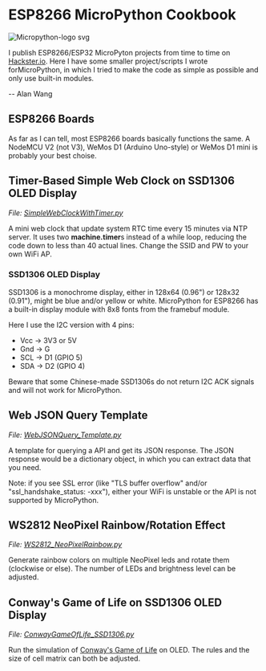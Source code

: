 # ESP8266 MicroPython Cookbook

![Micropython-logo svg](https://user-images.githubusercontent.com/44191076/79063718-e5975580-7cd5-11ea-90a2-6f350adfb0cd.png)

I publish ESP8266/ESP32 MicroPyton projects from time to time on [Hackster.io](https://www.hackster.io/alankrantas). Here I have some smaller project/scripts I wrote forMicroPython, in which I tried to make the code as simple as possible and only use built-in modules.

-- Alan Wang

## ESP8266 Boards

As far as I can tell, most ESP8266 boards basically functions the same. A NodeMCU V2 (not V3), WeMos D1 (Arduino Uno-style) or WeMos D1 mini is probably your best choise.

## Timer-Based Simple Web Clock on SSD1306 OLED Display

<i>File: [SimpleWebClockWithTimer.py](https://github.com/alankrantas/esp8266-micropython-cookbook/blob/master/SimpleWebClockWithTimer.py)</i>

A mini web clock that update system RTC time every 15 minutes via NTP server. It uses two <b>machine.timer</b>s instead of a while loop, reducing the code down to less than 40 actual lines. Change the SSID and PW to your own WiFi AP.

### SSD1306 OLED Display

SSD1306 is a monochrome display, either in 128x64 (0.96") or 128x32 (0.91"), might be blue and/or yellow or white. MicroPython for ESP8266 has a built-in display module with 8x8 fonts from the framebuf module.

Here I use the I2C version with 4 pins:

* Vcc -> 3V3 or 5V
* Gnd -> G
* SCL -> D1 (GPIO 5)
* SDA -> D2 (GPIO 4)

Beware that some Chinese-made SSD1306s do not return I2C ACK signals and will not work for MicroPython.

## Web JSON Query Template

<i>File: [WebJSONQuery_Template.py](https://github.com/alankrantas/esp8266-micropython-cookbook/blob/master/WebJSONQuery_Template.py)</i>

A template for querying a API and get its JSON response. The JSON response would be a dictionary object, in which you can extract data that you need.

Note: if you see SSL error (like "TLS buffer overflow" and/or "ssl_handshake_status: -xxx"), either your WiFi is unstable or the API is not supported by MicroPython.

## WS2812 NeoPixel Rainbow/Rotation Effect

<i>File: [WS2812_NeoPixelRainbow.py](https://github.com/alankrantas/esp8266-micropython-cookbook/blob/master/WS2812_NeoPixelRainbow.py)</i>

Generate rainbow colors on multiple NeoPixel leds and rotate them (clockwise or else). The number of LEDs and brightness level can be adjusted.

## Conway's Game of Life on SSD1306 OLED Display

<i>File: [ConwayGameOfLife_SSD1306.py](https://github.com/alankrantas/esp8266-micropython-cookbook/blob/master/ConwayGameOfLife_SSD1306.py)</i>

Run the simulation of [Conway's Game of Life](https://en.wikipedia.org/wiki/Conway%27s_Game_of_Life) on OLED. The rules and the size of cell matrix can both be adjusted. 
